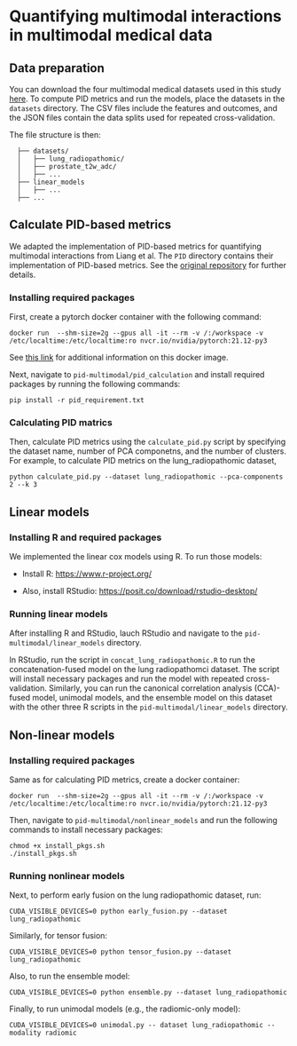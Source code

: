 # Quantifying multimodal interactions in multimodal medical data


## Data preparation 

You can download the four multimodal medical datasets used in this study [here](https://drive.google.com/drive/folders/13aZ5mFqh6dB-SVbxolOGTLOcxzYssZmx?usp=sharing). To compute PID metrics and run the models, place the datasets in the `datasets` directory. The CSV files include the features and outcomes, and the JSON files contain the data splits used for repeated cross-validation. 

The file structure is then:
```
  ├── datasets/               
  │   ├── lung_radiopathomic/ 
  │   ├── prostate_t2w_adc/   
  │   ├── ...   
  ├── linear_models 
  │   ├── ...
  ├── ...         
```

## Calculate PID-based metrics 
We adapted the implementation of PID-based metrics for quantifying multimodal interactions from Liang et al. The `PID` directory contains their implementation of PID-based metrics. See the [original repository](https://github.com/pliang279/PID/tree/1f6e9d09598754f0dcf7d4ce7e7ffe1c377b0035) for further details. 

### Installing required packages 

First, create a pytorch docker container with the following command:
```
docker run  --shm-size=2g --gpus all -it --rm -v /:/workspace -v /etc/localtime:/etc/localtime:ro nvcr.io/nvidia/pytorch:21.12-py3
```

See [this link](https://catalog.ngc.nvidia.com/orgs/nvidia/containers/pytorch/tags) for additional information on this docker image. 

Next, navigate to `pid-multimodal/pid_calculation` and install required packages by running the following commands:
```
pip install -r pid_requirement.txt
```

### Calculating PID matrics

Then, calculate PID metrics using the ```calculate_pid.py``` script by specifying the dataset name, number of PCA componetns, and the number of clusters. For example, to calculate PID metrics on the lung_radiopathomic dataset, 

```
python calculate_pid.py --dataset lung_radiopathomic --pca-components 2 --k 3
```

## Linear models 

### Installing R and required packages 

We implemented the linear cox models using R. To run those models: 

* Install R: https://www.r-project.org/

* Also, install RStudio: https://posit.co/download/rstudio-desktop/

### Running linear models 

After installing R and RStudio, lauch RStudio and navigate to the `pid-multimodal/linear_models` directory.

In RStudio, run the script in `concat_lung_radiopathomic.R` to run the concatenation-fused model on the lung radiopathomci dataset. The script will install necessary packages and run the model with repeated cross-validation. Similarly, you can run the canonical correlation analysis (CCA)-fused model, unimodal models, and the ensemble model on this dataset with the other three R scripts in the `pid-multimodal/linear_models` directory. 

## Non-linear models 

### Installing required  packages
Same as for calculating PID metrics, create a docker container:
```
docker run  --shm-size=2g --gpus all -it --rm -v /:/workspace -v /etc/localtime:/etc/localtime:ro nvcr.io/nvidia/pytorch:21.12-py3
```

Then, navigate to `pid-multimodal/nonlinear_models` and run the following commands to install necessary packages: 
```
chmod +x install_pkgs.sh
./install_pkgs.sh
```

### Running nonlinear models 

Next, to perform early fusion on the lung radiopathomic dataset, run: 
```
CUDA_VISIBLE_DEVICES=0 python early_fusion.py --dataset lung_radiopathomic 
```

Similarly, for tensor fusion: 
```
CUDA_VISIBLE_DEVICES=0 python tensor_fusion.py --dataset lung_radiopathomic 
```

Also, to run the ensemble model: 
```
CUDA_VISIBLE_DEVICES=0 python ensemble.py --dataset lung_radiopathomic 
```

Finally, to run unimodal models (e.g., the radiomic-only model): 
```
CUDA_VISIBLE_DEVICES=0 unimodal.py -- dataset lung_radiopathomic --modality radiomic
```